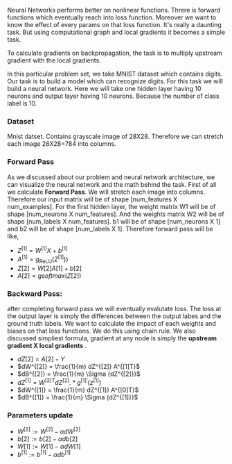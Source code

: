 Neural Networks performs better on nonlinear functions. Threre is forward functions which eventually reach into loss function. Moreover we want to know the effect of every params on that loss function. It's really a daunting task. But using computational graph and local gradients it becomes a simple task.

To calculate gradients on backpropagation, the task is to multiply upstream gradient with the local gradients.

In this particular problem set, we take MNIST dataset which contains digits. Our task is to build a model which can recognize digits. For this task we will build a neural network. Here we will take one hidden layer having 10 neurons and output layer having 10 neurons. Because the number of class label is 10.

### Dataset
Mnist datset. Contains grayscale image of 28X28. Therefore we can stretch each image 28X28=784 into columns.

###  Forward Pass
As we discussed about our problem and neural network architecture, we can visualize the neural network and the math behind the task. First of all we calculate **Forward Pass**. We will stretch each image into columns. Therefore our input matrix will be of shape [num_features X num_examples]. For the first hidden layer, the weight matrix W1 will be of shape [num_neurons X num_features]. And the weights matrix W2 will be of shape [num_labels X num_features]. b1 will be of shape [num_neurons X 1] and b2 will be of shape [num_labels X 1]. Therefore forward pass will be like,

- $Z^{[1]} = W^{[1]} X + b^{[1]}$
- $A^{[1]} = g_{\text{ReLU}}(Z^{[1]}))$
- $Z[2]=W[2]A[1]+b[2]$
- $A[2]=gsoftmax(Z[2])$


### Backward Pass:

after completing forward pass we will eventually evalutate loss. The loss at the output layer is simply the differences between the output labes and the ground truth labels. We want to calculate the impact of each weights and biases on that loss functions. We do this using chain rule. We also discussed simpliest formula, gradient at any node is simply the 
**upstream gradient X local gradients** .

- $dZ[2]=A[2]−Y$
- $dW^{[2]} = \frac{1}{m} dZ^{[2]} A^{[1]T}$
- $dB^{[2]} = \frac{1}{m} \Sigma {dZ^{[2]}}$
- $dZ^{[1]} = W^{[2]T} dZ^{[2]} .* g^{[1]\prime} (z^{[1]})$
- $dW^{[1]} = \frac{1}{m} dZ^{[1]} A^{[0]T}$
- $dB^{[1]} = \frac{1}{m} \Sigma {dZ^{[1]}}$


### Parameters update
- $W^{[2]} := W^{[2]} - \alpha dW^{[2]}$
- $b[2]:=b[2]−αdb[2]$
- $W[1]:=W[1]−αdW[1]$
- $b^{[1]} := b^{[1]} - \alpha db^{[1]}$